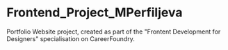 # Frontend_Project_MPerfiljeva
Portfolio Website project, created as part of the "Frontent Development for Designers" specialisation on CareerFoundry.
